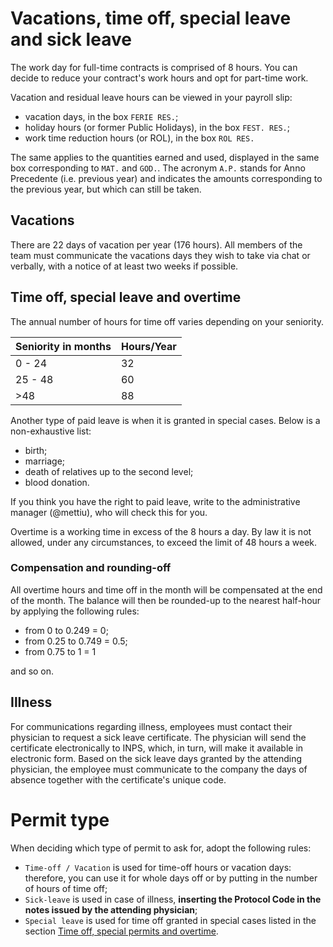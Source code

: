 # Vacations, time off, special leave and sick leave

The work day for full-time contracts is comprised of 8 hours. You can decide to reduce your
contract's work hours and opt for part-time work.

Vacation and residual leave hours can be viewed in your payroll slip:

- vacation days, in the box `FERIE RES.`;
- holiday hours (or former Public Holidays), in the box `FEST. RES.`;
- work time reduction hours (or ROL), in the box `ROL RES.`

The same applies to the quantities earned and used, displayed in the same box corresponding to 
`MAT.` and `GOD.`. The acronym `A.P.` stands for Anno Precedente (i.e. previous year) and indicates
the amounts corresponding to the previous year, but which can still be taken.

## Vacations

There are 22 days of vacation per year (176 hours). All members of the team must communicate the
vacations days they wish to take via chat or verbally, with a notice of at least two weeks if
possible. 

## Time off, special leave and overtime

The annual number of hours for time off varies depending on your seniority.

| Seniority in months     | Hours/Year |
|-------------------------|------------|
| 0 - 24                  |    32      |
| 25 - 48                 |    60      |
| >48                     |    88      |

Another type of paid leave is when it is granted in special cases. Below is a non-exhaustive list:

- birth;
- marriage;
- death of relatives up to the second level;
- blood donation.

If you think you have the right to paid leave, write to the administrative manager (@mettiu), who
will check this for you.

Overtime is a working time in excess of the 8 hours a day. By law it is not allowed, under any
circumstances, to exceed the limit of 48 hours a week.

### Compensation and rounding-off

All overtime hours and time off in the month will be compensated at the end of the month. The
balance will then be rounded-up to the nearest half-hour by applying the following rules:

- from 0 to 0.249 = 0;
- from 0.25 to 0.749 = 0.5;
- from 0.75 to 1 = 1

and so on.

## Illness

For communications regarding illness, employees must contact their physician to request a sick leave
certificate. The physician will send the certificate electronically to INPS, which, in turn, will
make it available in electronic form. Based on the sick leave days granted by the attending 
physician, the employee must  communicate to the company the days of absence together with the
certificate's unique code.

# Permit type

When deciding which type of permit to ask for, adopt the following rules:

- `Time-off / Vacation` is used for time-off hours or vacation days: therefore, you can use it for
  whole days off or by putting in the number of hours of time off; 
- `Sick-leave` is used in case of illness, **inserting the Protocol Code in the notes issued by the
  attending physician**;
- `Special leave` is used for time off granted in special cases listed in the section
  [Time off, special permits and overtime](#time-off-special-leave-and-overtime).
